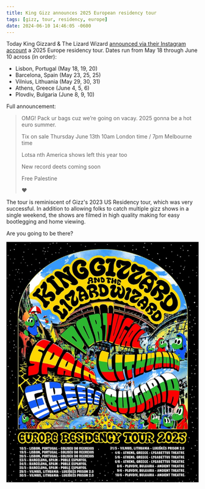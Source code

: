 ```yaml
---
title: King Gizz announces 2025 European residency tour
tags: [gizz, tour, residency, europe]
date: 2024-06-10 14:46:05 -0600
---
```

Today King Gizzard & The Lizard Wizard [announced via their Instagram account](https://www.instagram.com/p/C8B7QpzRP0D) a 2025 Europe residency tour. Dates run from May 18 through June 10 across (in order):
 - Lisbon, Portugal (May 18, 19, 20)
 - Barcelona, Spain (May 23, 25, 25)
 - Vilnius, Lithuania (May 29, 30, 31)
 - Athens, Greece (June 4, 5, 6)
 - Plovdiv, Bulgaria (June 8, 9, 10)

 Full announcement:

 > OMG! Pack ur bags cuz we’re going on vacay. 2025 gonna be a hot euro summer.
 > 
 > Tix on sale Thursday June 13th 10am London time / 7pm Melbourne time
 > 
 > Lotsa nth America shows left this year too
 > 
 > New record deets coming soon
 > 
 > Free Palestine
 > 
 > ❤️

 The tour is reminiscent of Gizz's 2023 US Residency tour, which was very successful. In addition to allowing folks to catch multiple gizz shows in a single weekend, the shows are filmed in high quality making for easy bootlegging and home viewing.

 Are you going to be there?

 ![King Gizzard & The Lizard Wizard 2025 Europe Residency tour poster](/assets/img/news/gizz-2025-europe-residency-poster.jpg)
